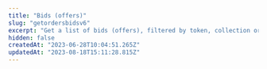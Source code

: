 ```yaml
---
title: "Bids (offers)"
slug: "getordersbidsv6"
excerpt: "Get a list of bids (offers), filtered by token, collection or maker. This API is designed for efficiently ingesting large volumes of orders, for external processing.\n\n- There are a different kind of bids than can be returned:\n\n To get all orders unflitered, select `sortBy` to `updatedAt`. No need to pass any other param. This will return any orders for any collections, token, attribute, etc. \n\n- Inputting a 'contract' will return token and attribute bids.\n\n- Inputting a 'collection-id' will return collection wide bids./n/n- Please mark `excludeEOA` as `true` to exclude Blur orders."
hidden: false
createdAt: "2023-06-28T10:04:51.265Z"
updatedAt: "2023-08-18T15:11:28.815Z"
---
```

